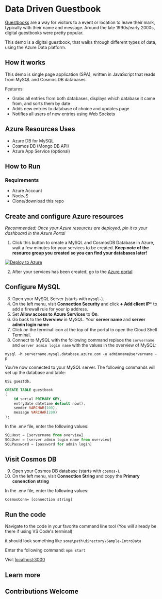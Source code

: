 # Data Driven Guestbook

[Guestbooks](https://en.wikipedia.org/wiki/Guestbook) are a way for visitors to a event or location to leave their mark, typically with their name and message. Around the late 1990s/early 2000s, digital guestbooks were pretty popular.

This demo is a digital guestbook, that walks through different types of data, using the Azure Data platform.

## How it works

This demo is single page application (SPA), written in JavaScript that reads from MySQL and Cosmos DB databases.

Features:

- Grabs all entries from both databases, displays which database it came from, and sorts them by date
- Adds new entries to database of choice and updates page
- Notifies all users of new entries using Web Sockets

## Azure Resources Uses

- Azure DB for MySQL
- Cosmos DB (Mongo DB API)
- Azure App Service (optional)

## How to Run

### Requirements

- Azure Account
- NodeJS
- Clone/download this repo

## Create and configure Azure resources

*Recommended: Once your Azure resources are deployed, pin it to your dashboard in the Azure Portal*

1. Click this button to create a MySQL and CosmosDB Database in Azure, wait a few minutes for your services to be created. **Keep note of the resource group you created so you can find your databases later!**

[![Deploy to Azure](https://aka.ms/deploytoazurebutton)](https://portal.azure.com/#create/Microsoft.Template/uri/https%3A%2F%2Fraw.githubusercontent.com%2Fpaladique%2FSample-IntroData%2Fmaster%2Ftemplate%2FdeployTemplate.json)
   
2. After your services has been created, go to the [Azure portal](portal.azure.com)

## Configure MySQL

3. Open your MySQL Server (starts with `mysql-`).
4. On the left menu, visit **Connection Security** and click **+ Add client IP*** to add a firewall rule for your ip address.
5. Set **Allow access to Azure Services** to **On**.
6. Go back to the **Overview** in MySQL. Your **server name** and **server admin login name**
7. Click on the terminal icon at the top of the portal to open the Cloud Shell Terminal.
8. Connect to MySQL with the following command replace the `servername` and `server admin login name` with the values in the overview of MySQL:

`mysql -h servername.mysql.database.azure.com -u adminname@servername -p`

You're now connected to your MySQL server. The following commands will set up the database and table:

`USE guestdb;`

```sql
CREATE TABLE guestbook
(
    id serial PRIMARY KEY,
    entrydate datetime default now(),
    sender VARCHAR(100),
    message VARCHAR(200)
);
```

In the .env file, enter the following values:

```javascript
SQLHost = [servername from overview]
SQLUser = [server admin login name from overview]
SQLPassword = [password for admin login]
```

## Visit Cosmos DB

9. Open your Cosmos DB database (starts with `cosmos-`).
10. On the left menu, visit **Connection String** and copy the **Primary conenction string**

In the .env file, enter the following values:

`CosmosConn= [connection string]`

## Run the code

Navigate to the code in your favorite command line tool (You will already be there if using VS Code's terminal)

it should look something like
`some\path\directory\Sample-IntroData`

Enter the following command:
`npm start`

Visit [localhost:3000](http://localhost:3000/)

## Learn more

## Contributions Welcome

